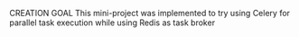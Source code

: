 CREATION GOAL
This mini-project was implemented to try using Celery for parallel task execution while using Redis as task broker
